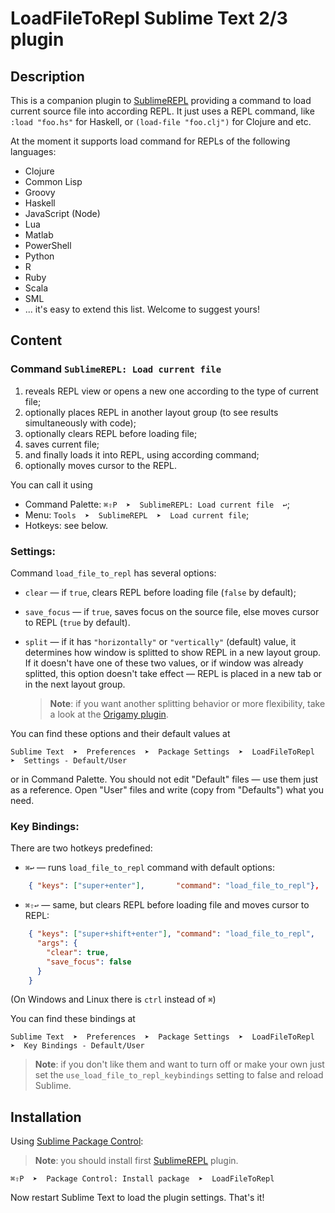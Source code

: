 # LoadFileToRepl Sublime Text 2/3 plugin

## Description

This is a companion plugin to [SublimeREPL](http://github.com/wuub/SublimeREPL) providing a command to load current source file into according REPL. It just uses a REPL command, like `:load "foo.hs"` for Haskell, or `(load-file "foo.clj")` for Clojure and etc.

At the moment it supports load command for REPLs of the following languages:

- Clojure
- Common Lisp
- Groovy
- Haskell
- JavaScript (Node)
- Lua
- Matlab
- PowerShell
- Python
- R
- Ruby
- Scala
- SML
- ... it's easy to extend this list. Welcome to suggest yours!



## Content

### Command `SublimeREPL: Load current file`

1. reveals REPL view or opens a new one according to the type of current file;
1. optionally places REPL in another layout group (to see results simultaneously with code);
1. optionally clears REPL before loading file;
1. saves current file;
1. and finally loads it into REPL, using according command;
1. optionally moves cursor to the REPL.

You can call it using 

* Command Palette: `⌘⇧P  ➤  SublimeREPL: Load current file  ↩`;
* Menu: `Tools  ➤  SublimeREPL  ➤  Load current file`;
* Hotkeys: see below.


### Settings:

Command `load_file_to_repl` has several options:

* `clear` — if `true`, clears REPL before loading file (`false` by default);
* `save_focus` — if `true`, saves focus on the source file, else moves cursor to REPL (`true` by default).
* `split` —  if it has `"horizontally"` or `"vertically"` (default) value, it determines how window is splitted to show REPL in a new layout group. If it doesn't have one of these two values, or if window was already splitted, this option doesn't take effect — REPL is placed in a new tab or in the next layout group.

   > **Note**: if you want another splitting behavior or more flexibility, take a look at the [Origamy plugin](https://github.com/SublimeText/Origami/).

You can find these options and their default values at 

	Sublime Text  ➤  Preferences  ➤  Package Settings  ➤  LoadFileToRepl  ➤  Settings - Default/User 

or in Command Palette. You should not edit "Default" files — use them just as a reference. Open "User" files and write (copy from "Defaults") what you need.


### Key Bindings:

There are two hotkeys predefined:

* `⌘↩` — runs `load_file_to_repl` command with default options:

```json
	{ "keys": ["super+enter"], 		 "command": "load_file_to_repl"},
```

* `⌘⇧↩` — same, but clears REPL before loading file and moves cursor to REPL:

```json
	{ "keys": ["super+shift+enter"], "command": "load_file_to_repl", 
	  "args": {
	  	"clear": true,
	  	"save_focus": false
	  }
	}
```

(On Windows and Linux there is `ctrl` instead of `⌘`)

You can find these bindings at

	Sublime Text  ➤  Preferences  ➤  Package Settings  ➤  LoadFileToRepl  ➤  Key Bindings - Default/User

> **Note**: if you don't like them and want to turn off or make your own just set the `use_load_file_to_repl_keybindings` setting to false and reload Sublime.

## Installation

Using [Sublime Package Control](http://wbond.net/sublime_packages/package_control):

> **Note**: you should install first [SublimeREPL](http://github.com/wuub/SublimeREPL) plugin.

	⌘⇧P  ➤  Package Control: Install package  ➤  LoadFileToRepl

Now restart Sublime Text to load the plugin settings. That's it!

